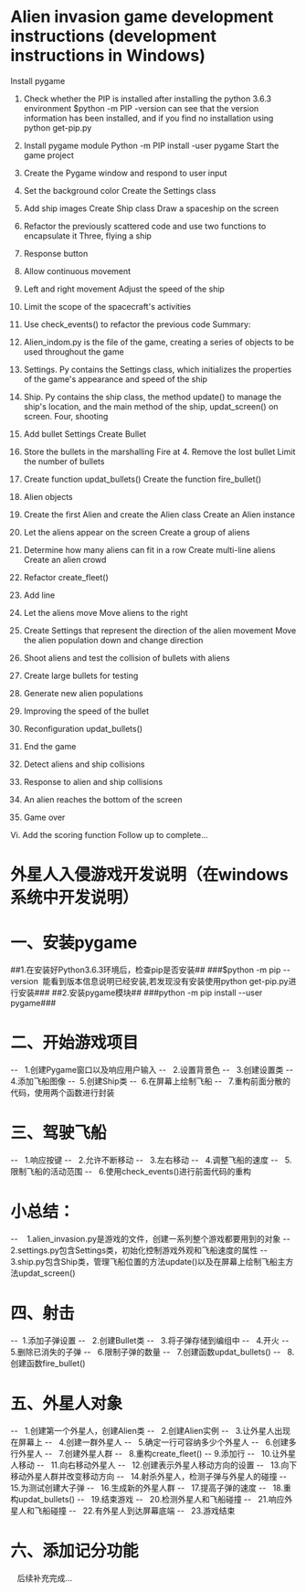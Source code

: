 # Alien invasion game development instructions (development instructions in Windows)
Install pygame
1. Check whether the PIP is installed after installing the python 3.6.3 environment
$python -m PIP -version can see that the version information has been installed, and if you find no installation using python get-pip.py
2. Install pygame module
Python -m PIP install -user pygame
Start the game project
1. Create the Pygame window and respond to user input
2. Set the background color
Create the Settings class
4. Add ship images
Create Ship class
Draw a spaceship on the screen
7. Refactor the previously scattered code and use two functions to encapsulate it
Three, flying a ship
1. Response button
2. Allow continuous movement
3. Left and right movement
Adjust the speed of the ship
5. Limit the scope of the spacecraft's activities
6. Use check_events() to refactor the previous code
Summary:
1. Alien_indom.py is the file of the game, creating a series of objects to be used throughout the game
2. Settings. Py contains the Settings class, which initializes the properties of the game's appearance and speed of the ship
3. Ship. Py contains the ship class, the method update() to manage the ship's location, and the main method of the ship, updat_screen() on screen.
Four, shooting
1. Add bullet Settings
Create Bullet
3. Store the bullets in the marshalling
Fire at 4.
Remove the lost bullet
Limit the number of bullets
7. Create function updat_bullets()
Create the function fire_bullet()
   
5. Alien objects
1. Create the first Alien and create the Alien class
Create an Alien instance
3. Let the aliens appear on the screen
Create a group of aliens
5. Determine how many aliens can fit in a row
Create multi-line aliens
Create an alien crowd
8. Refactor create_fleet()
9. Add line
10. Let the aliens move
Move aliens to the right
12. Create Settings that represent the direction of the alien movement
Move the alien population down and change direction
14. Shoot aliens and test the collision of bullets with aliens
15. Create large bullets for testing
16. Generate new alien populations
17. Improving the speed of the bullet
18. Reconfiguration updat_bullets()
19. End the game
20. Detect aliens and ship collisions
21. Response to alien and ship collisions
22. An alien reaches the bottom of the screen
23. Game over

Vi. Add the scoring function
Follow up to complete...

# 外星人入侵游戏开发说明（在windows系统中开发说明）
# 一、安装pygame
##1.在安装好Python3.6.3环境后，检查pip是否安装##
###$python -m pip --version  能看到版本信息说明已经安装,若发现没有安装使用python get-pip.py进行安装###
##2.安装pygame模块##
###python -m pip install --user pygame###
# 二、开始游戏项目
--    1.创建Pygame窗口以及响应用户输入
--    2.设置背景色
--    3.创建设置类
--    4.添加飞船图像
--   5.创建Ship类
--   6.在屏幕上绘制飞船
--    7.重构前面分散的代码，使用两个函数进行封装
# 三、驾驶飞船
--    1.响应按键
--    2.允许不断移动
--    3.左右移动
--    4.调整飞船的速度
--    5.限制飞船的活动范围
--    6.使用check_events()进行前面代码的重构
# 小总结：
 --     1.alien_invasion.py是游戏的文件，创建一系列整个游戏都要用到的对象
 --     2.settings.py包含Settings类，初始化控制游戏外观和飞船速度的属性
 --    3.ship.py包含Ship类，管理飞船位置的方法update()以及在屏幕上绘制飞船主方法updat_screen()
# 四、射击
--   1.添加子弹设置
--    2.创建Bullet类
--    3.将子弹存储到编组中
--    4.开火
--    5.删除已消失的子弹
--    6.限制子弹的数量
--    7.创建函数updat_bullets()
--    8.创建函数fire_bullet()
# 五、外星人对象
--    1.创建第一个外星人，创建Alien类
--    2.创建Alien实例
--    3.让外星人出现在屏幕上
--    4.创建一群外星人
--    5.确定一行可容纳多少个外星人
--    6.创建多行外星人
--    7.创建外星人群
--    8.重构create_fleet()
--    9.添加行
--    10.让外星人移动
--    11.向右移动外星人
--    12.创建表示外星人移动方向的设置
--    13.向下移动外星人群并改变移动方向
--    14.射杀外星人，检测子弹与外星人的碰撞
--    15.为测试创建大子弹
--    16.生成新的外星人群
--    17.提高子弹的速度
--    18.重构updat_bullets()
--    19.结束游戏
--    20.检测外星人和飞船碰撞
--    21.响应外星人和飞船碰撞
--    22.有外星人到达屏幕底端
--    23.游戏结束
# 六、添加记分功能
    后续补充完成...
